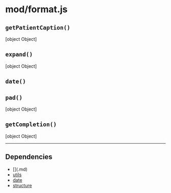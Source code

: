 # mod/format.js
## `getPatientCaption()`

[object Object]

## `expand()`

[object Object]

## `date()`



## `pad()`

[object Object]

## `getCompletion()`

[object Object]


----

## Dependencies
* [$]($.md)
* [utils](utils.md)
* [date](date.md)
* [structure](structure.md)